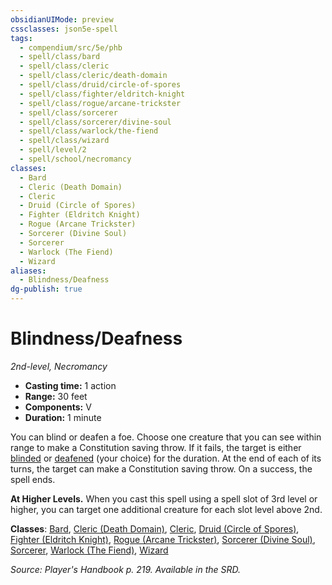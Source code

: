 ```yaml
---
obsidianUIMode: preview
cssclasses: json5e-spell
tags:
  - compendium/src/5e/phb
  - spell/class/bard
  - spell/class/cleric
  - spell/class/cleric/death-domain
  - spell/class/druid/circle-of-spores
  - spell/class/fighter/eldritch-knight
  - spell/class/rogue/arcane-trickster
  - spell/class/sorcerer
  - spell/class/sorcerer/divine-soul
  - spell/class/warlock/the-fiend
  - spell/class/wizard
  - spell/level/2
  - spell/school/necromancy
classes:
  - Bard
  - Cleric (Death Domain)
  - Cleric
  - Druid (Circle of Spores)
  - Fighter (Eldritch Knight)
  - Rogue (Arcane Trickster)
  - Sorcerer (Divine Soul)
  - Sorcerer
  - Warlock (The Fiend)
  - Wizard
aliases:
  - Blindness/Deafness
dg-publish: true
---
```

# Blindness/Deafness
*2nd-level, Necromancy*  

- **Casting time:** 1 action
- **Range:** 30 feet
- **Components:** V
- **Duration:** 1 minute

You can blind or deafen a foe. Choose one creature that you can see within range to make a Constitution saving throw. If it fails, the target is either [blinded](/3-Mechanics/CLI/rules/conditions.md#blinded) or [deafened](/3-Mechanics/CLI/rules/conditions.md#deafened) (your choice) for the duration. At the end of each of its turns, the target can make a Constitution saving throw. On a success, the spell ends.

**At Higher Levels.** When you cast this spell using a spell slot of 3rd level or higher, you can target one additional creature for each slot level above 2nd.

**Classes**: [Bard](/Admin/CLI/classes/bard.md), [Cleric (Death Domain)](/Admin/CLI/classes/cleric-death-domain.md), [Cleric](/Admin/CLI/classes/cleric.md), [Druid (Circle of Spores)](/Admin/CLI/classes/druid-circle-of-spores-tce.md), [Fighter (Eldritch Knight)](/Admin/CLI/classes/fighter-eldritch-knight.md), [Rogue (Arcane Trickster)](/Admin/CLI/classes/rogue-arcane-trickster.md), [Sorcerer (Divine Soul)](/Admin/CLI/classes/sorcerer-divine-soul-xge.md), [Sorcerer](/Admin/CLI/classes/sorcerer.md), [Warlock (The Fiend)](/Admin/CLI/classes/warlock-the-fiend.md), [Wizard](/Admin/CLI/classes/wizard.md)

*Source: Player's Handbook p. 219. Available in the SRD.*